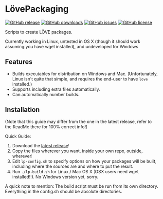 LövePackaging
=============

[![GitHub release](https://img.shields.io/github/release/TangentFoxy/LovePackaging.svg?maxAge=2592000)](https://github.com/TangentFoxy/LovePackaging/releases/latest)
[![GitHub downloads](https://img.shields.io/github/downloads/TangentFoxy/LovePackaging/latest/total.svg?maxAge=2592000)](https://github.com/TangentFoxy/LovePackaging/releases/latest)
[![GitHub issues](https://img.shields.io/github/issues-raw/TangentFoxy/LovePackaging.svg?maxAge=2592000)](https://github.com/TangentFoxy/LovePackaging/issues)
[![GitHub license](https://img.shields.io/github/license/TangentFoxy/LovePackaging.svg?maxAge=2592000)](https://github.com/TangentFoxy/LovePackaging/blob/master/LICENSE)

Scripts to create LÖVE packages.

Currently working in Linux, untested in OS X (though it should work assuming you
have wget installed), and undeveloped for Windows.

Features
--------

- Builds executables for distribution on Windows and Mac. (Unfortunately, Linux isn't quite that simple, and requires the end-user to have `love` installed.)
- Supports including extra files automatically.
- Can automatically number builds.

Installation
------------

(Note that this guide may differ from the one in the latest release, refer to the ReadMe there for 100% correct info!)

Quick Guide:

1. Download the [latest release](https://github.com/Guard13007/LovePackaging/releases)!
2. Copy the files wherever you want, inside your own repo, outside, wherever!
3. Edit `lp-config.sh` to specify options on how your packages will be built, including where the sources are and where to put the result.
4. Run `./lp-build.sh` for Linux / Mac OS X (OSX users need wget installed!!).
   No Windows version yet, sorry.

A quick note to mention: The build script must be run from its own directory. Everything in the config.sh should be absolute directories.
